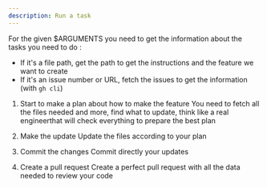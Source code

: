 ```yaml
---
description: Run a task
---
```


For the given $ARGUMENTS you need to get the information about the tasks you need to do :
- If it's a file path, get the path to get the instructions and the feature we want to create
- If it's an issue number or URL, fetch the issues to get the information (with `gh cli`)

1.  Start to make a plan about how to make the feature
    You need to fetch all the files needed and more, find what to update, think like a real engineerthat will check everything to prepare the best plan

2.  Make the update
    Update the files according to your plan

3.  Commit the changes
    Commit directly your updates

4.  Create a pull request
    Create a perfect pull request with all the data needed to review your code